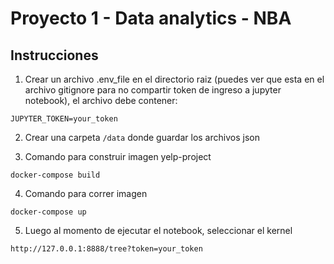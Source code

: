 # Proyecto 1 - Data analytics - NBA

## Instrucciones

1. Crear un archivo .env_file en el directorio raiz (puedes ver que esta en el archivo gitignore para no compartir token de ingreso a jupyter notebook), el archivo debe contener:

`JUPYTER_TOKEN=your_token`

2. Crear una carpeta `/data` donde guardar los archivos json

3. Comando para construir imagen yelp-project

`docker-compose build`

4. Comando para correr imagen

`docker-compose up`

5. Luego al momento de ejecutar el notebook, seleccionar el kernel

`http://127.0.0.1:8888/tree?token=your_token`

